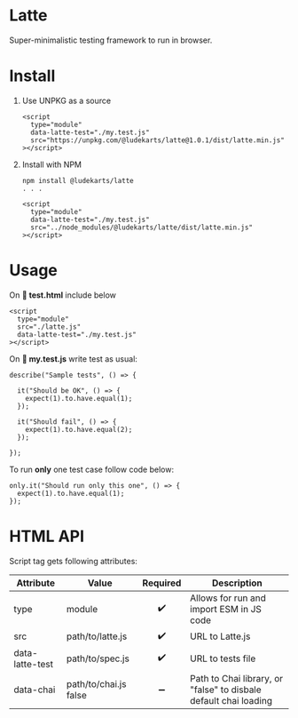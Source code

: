 # Latte

Super-minimalistic testing framework to run in browser.

# Install

1. Use UNPKG as a source
   ```
   <script
     type="module"
     data-latte-test="./my.test.js"
     src="https://unpkg.com/@ludekarts/latte@1.0.1/dist/latte.min.js"
   ></script>
   ```
1. Install with NPM

   ```
   npm install @ludekarts/latte
   . . .

   <script
     type="module"
     data-latte-test="./my.test.js"
     src="../node_modules/@ludekarts/latte/dist/latte.min.js"
   ></script>
   ```

# Usage

On **📝 test.html** include below

```
<script
  type="module"
  src="./latte.js"
  data-latte-test="./my.test.js"
></script>
```

On **📝 my.test.js** write test as usual:

```
describe("Sample tests", () => {

  it("Should be OK", () => {
    expect(1).to.have.equal(1);
  });

  it("Should fail", () => {
    expect(1).to.have.equal(2);
  });

});
```

To run **only** one test case follow code below:

```
only.it("Should run only this one", () => {
  expect(1).to.have.equal(1);
});
```

# HTML API

Script tag gets following attributes:

| Attribute       | Value                 | Required | Description                                                      |
| --------------- | --------------------- | :------: | ---------------------------------------------------------------- |
| type            | module                |    ✔️    | Allows for run and import ESM in JS code                         |
| src             | path/to/latte.js      |    ✔️    | URL to Latte.js                                                  |
| data-latte-test | path/to/spec.js       |    ✔️    | URL to tests file                                                |
| data-chai       | path/to/chai.js false |    ➖    | Path to Chai library, or "false" to disbale default chai loading |
